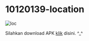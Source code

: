 # 10120139-location

![loc](https://github.com/ridho10120139/10120139-location/assets/98735262/e5a2cfe9-291c-4957-90fb-64cca8cf2b2f)

Silahkan download APK [klik](https://drive.google.com/file/d/1zBmjzyioQkhBCRSd6e6KKqD1FRGL4u8b/view?usp=drive_link) disini. ^_^

